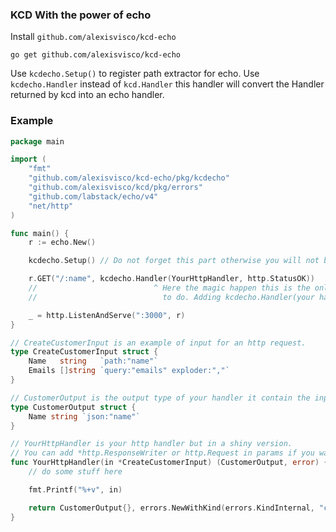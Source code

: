 ### KCD With the power of echo


Install `github.com/alexisvisco/kcd-echo`
```shell
go get github.com/alexisvisco/kcd-echo
```

Use `kcdecho.Setup()` to register path extractor for echo.
Use `kcdecho.Handler` instead of `kcd.Handler` this handler will convert the Handler 
returned by kcd into an echo handler.


### Example


```go
package main

import (
	"fmt"
	"github.com/alexisvisco/kcd-echo/pkg/kcdecho"
	"github.com/alexisvisco/kcd/pkg/errors"
	"github.com/labstack/echo/v4"
	"net/http"
)

func main() {
	r := echo.New()

	kcdecho.Setup() // Do not forget this part otherwise you will not be able to recover the path parameters

	r.GET("/:name", kcdecho.Handler(YourHttpHandler, http.StatusOK))
	//                          ^ Here the magic happen this is the only thing you need
	//                            to do. Adding kcdecho.Handler(your handler)

	_ = http.ListenAndServe(":3000", r)
}

// CreateCustomerInput is an example of input for an http request.
type CreateCustomerInput struct {
	Name   string   `path:"name"`
	Emails []string `query:"emails" exploder:","`
}

// CustomerOutput is the output type of your handler it contain the input for simplicity.
type CustomerOutput struct {
	Name string `json:"name"`
}

// YourHttpHandler is your http handler but in a shiny version.
// You can add *http.ResponseWriter or http.Request in params if you want.
func YourHttpHandler(in *CreateCustomerInput) (CustomerOutput, error) {
	// do some stuff here

	fmt.Printf("%+v", in)

	return CustomerOutput{}, errors.NewWithKind(errors.KindInternal, "c'est fini !")
}

```
